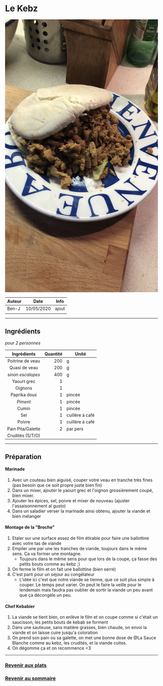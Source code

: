 # Le Kebz

![photo](photos/kebab_maison.jpg)

| Auteur         | Date           | Info  |
| -------------- |:--------------:| ----- |
|   Ben-J        |   10/05/2020   | ajout |
|                |                |       |

___

## Ingrédients

*pour 2 personnes*

| Ingrédients                  | Quantité     | Unité
|:----------------------------:|-------------:|-------
| Poitrine de veau             |           200| g
| Quasi de veau                |           200| g
| _sinon escalopes_            |           400| g
| Yaourt grec                  |            1 |
| Oignons                      |            1 |
| Paprika doux                 |            1 | pincée
| _Piment_                     |            1 | pincée
| Cumin                        |            1 | pincée
| Sel                          |            1 | cuillère à café
| Poivre                       |            1 | cuillère à café
| Pain Pita/Galette            |            2 | par pers
| Crudités (S/T/O)             |              |

___

## Préparation

#### Marinade

1. Avec un couteau bien aiguisé, couper votre veau en tranche très fines (pas besoin que ce soit propre juste bien fin)
2. Dans un mixer, ajouter le yaourt grec et l'oignon grossièrement coupé, bien mixer.
3. Ajouter les épices, sel, poivre et mixer de nouveau (ajuster l'assaisonnement al gusto)
4. Dans un saladier verser la marinade ainsi obtenu, ajouter la viande et bien mélanger

#### Montage de la "Broche"

1. Etaler sur une surface assez de film étirable pour faire une ballottine avec votre tas de viande
2. Empiler une par une les tranches de viande, toujours dans le même sens. Ça va former une montagne.
    * Toujours dans le même sens pour que lors de la coupe, ça fasse des petits bouts comme au kebz ;)
3. On ferme le film et on fait une ballottine (bien serré)
4. C'est parti pour un séjour au congélateur
    * L'idée ici c'est que notre viande se tienne, que ce soit plus simple à couper. Le temps peut varier. On peut le faire la veille pour le lendemain mais faudra pas oublier de sortir la viande un peu avant que ça décongèle un peu.
  
#### Chef Kebabier

1. La viande se tient bien, on enlève le film et on coupe comme si c'était un saucisson, les petits bouts de kebab se forment
2. Dans une sauteuse, sans matière grasses, bien chaude, on envoi la viande et on laisse cuire jusqu'a coloration
3. On prend son pain ou sa galette, on met une bonne dose de @La Sauce Blanche comme au kebz, les crudités, et la viande cuites.
4. On dégomme ça et on recommence <3

___

### [Revenir aux plats](https://github.com/fookinhell/TopChefCrew-Recipes/wiki/Plats)

### [Revenir au sommaire](https://github.com/fookinhell/TopChefCrew-Recipes/wiki)
